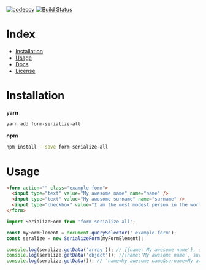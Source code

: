 [![codecov](https://codecov.io/gh/FeliceC/form-serialize/branch/master/graph/badge.svg)](https://codecov.io/gh/FeliceC/form-serialize)
[![Build Status](https://travis-ci.org/FeliceC/form-serialize.svg?branch=master)](https://travis-ci.org/FeliceC/form-serialize)
# Index

- [Installation](#installation)
- [Usage](#usage)
- [Docs](DOCS.md)
- [License](/LICENSE)

# Installation

**yarn**

```sh
yarn add form-serialize-all
```

**npm**

```sh
npm install --save form-serialize-all
```

# Usage

```html
<form action="" class="example-form">
  <input type="text" value="My awesome name" name="name" />
  <input type="text" value="My awesome surname" name="surname" />
  <input type="checkbox" value="I am the most modest person in the world" name="modest" checked="" />
</form>
```

```js
import SerializeForm from 'form-serialize-all';

const myFormElement = document.querySelector('.example-form');
const seralize = new SerializeForm(myFormElement);

console.log(seralize.getData('array')); // [{name:'My awesome name'}, {surname:'My awesome surname'}, {modest:'I am the most modest person in the world'}]
console.log(seralize.getData('object')); //{name:'My awesome name', surname:'My awesome surname', modest:'I am the most modest person in the world'}
console.log(seralize.getData()); // 'name=My awesome name&surname=My awesome surname&modest=I am the most modest person in the world'
```

